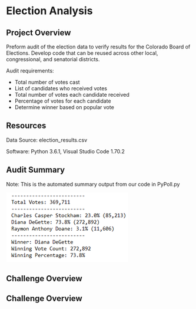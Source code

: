 # Election Analysis

## Project Overview

Preform audit of the election data to verify results for the Colorado Board of Elections. Develop code that can be reused across other local, congressional, and senatorial districts. 

Audit requirements:

-	Total number of votes cast
-	List of candidates who received votes
-	Total number of votes each candidate received
-	Percentage of votes for each candidate
-	Determine winner based on popular vote

## Resources

Data Source: election_results.csv

Software: Python 3.6.1, Visual Studio Code 1.70.2

## Audit Summary 

Note: This is the automated summary output from our code in PyPoll.py

![election_analysis](resources/election_analysis.png)

## Challenge Overview

## Challenge Overview
